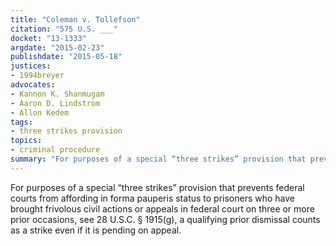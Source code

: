 ```yaml
---
title: "Coleman v. Tollefson"
citation: "575 U.S. ___"
docket: "13-1333"
argdate: "2015-02-23"
publishdate: "2015-05-18"
justices:
- 1994breyer
advocates:
- Kannon K. Shanmugam
- Aaron D. Lindstrom
- Allon Kedem
tags:
- three strikes provision
topics:
- criminal procedure
summary: "For purposes of a special “three strikes” provision that prevents federal courts from affording in forma pauperis status to prisoners who have brought frivolous civil actions or appeals in federal court on three or more prior occasions, see 28 U.S.C. § 1915(g), a qualifying prior dismissal counts as a strike even if it is pending on appeal."
---
```

For purposes of a special “three strikes” provision that prevents federal courts from affording in forma pauperis status to prisoners who have brought frivolous civil actions or appeals in federal court on three or more prior occasions, see 28 U.S.C. § 1915(g), a qualifying prior dismissal counts as a strike even if it is pending on appeal.